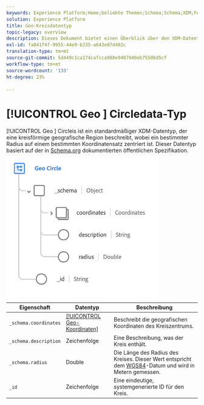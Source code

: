 ```yaml
---
keywords: Experience Platform;Home;beliebte Themen;Schema;Schema;XDM;Felder;Schemas;Schemas;Geo;Kreis;Datentyp;Datentyp;Datentyp;
solution: Experience Platform
title: Geo-Kreisdatentyp
topic-legacy: overview
description: Dieses Dokument bietet einen Überblick über den XDM-Datentyp für Geo Circle.
exl-id: fa041f4f-9955-44e9-b235-a643e07d402c
translation-type: tm+mt
source-git-commit: 5d449c1ca174cafcca988e9487940eb7550bd5cf
workflow-type: tm+mt
source-wordcount: '133'
ht-degree: 23%

---
```


# [!UICONTROL Geo ] Circledata-Typ

[!UICONTROL Geo ] Circleis ist ein standardmäßiger XDM-Datentyp, der eine kreisförmige geografische Region beschreibt, wobei ein bestimmter Radius auf einem bestimmten Koordinatensatz zentriert ist. Dieser Datentyp basiert auf der in [Schema.org](http://schema.org/GeoCircle) dokumentierten öffentlichen Spezifikation.

<img src="../images/data-types/geo-circle.png" width="400" /><br />

| Eigenschaft | Datentyp | Beschreibung |
| --- | --- | --- |
| `_schema.coordinates` | [[!UICONTROL Geo-Koordinaten]](./geo-coordinates.md) | Beschreibt die geografischen Koordinaten des Kreiszentrums. |
| `_schema.description` | Zeichenfolge | Eine Beschreibung, was der Kreis enthält. |
| `_schema.radius` | Double | Die Länge des Radius des Kreises. Dieser Wert entspricht dem [WGS84](http://gisgeography.com/wgs84-world-geodetic-system/)-Datum und wird in Metern gemessen. |
| `_id` | Zeichenfolge | Eine eindeutige, systemgenerierte ID für den Kreis. |
